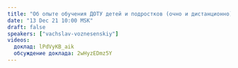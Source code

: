 ```yaml
---
title: "Об опыте обучения ДОТУ детей и подростков (очно и дистанционно)"
date: "13 Dec 21 10:00 MSK"
draft: false
speakers: ["vachslav-voznesenskiy"]
videos:
  доклад: lPdVyKB_aik
  обсуждение доклада: 2wHyzEDmz5Y
---
```

